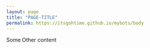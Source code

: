 ```yaml
---
layout: page
title: "PAGE-TITLE"
permalink: https://itsgohtime.github.io/mybots/body
---
```

Some Other content
